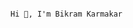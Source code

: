 
                                                                                Hi 👋, I'm Bikram Karmakar


